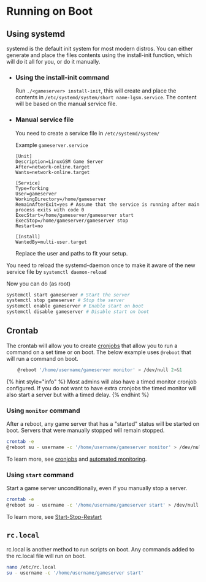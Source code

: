 # Running on Boot

## Using systemd

systemd is the default init system for most modern distros.
You can either generate and place the files contents using the install-init function, which will do it all for you, or do it manually.

- ### Using the install-init command

    Run `./<gameserver> install-init`, this will create and place the contents in `/etc/systemd/system/short name-lgsm.service`.
    The content will be based on the manual service file.


- ### Manual service file

    You need to create a service file in `/etc/systemd/system/`

    Example `gameserver.service`

    ```text
    [Unit]
    Description=LinuxGSM Game Server
    After=network-online.target
    Wants=network-online.target

    [Service]
    Type=forking
    User=gameserver
    WorkingDirectory=/home/gameserver
    RemainAfterExit=yes # Assume that the service is running after main process exits with code 0
    ExecStart=/home/gameserver/gameserver start
    ExecStop=/home/gameserver/gameserver stop
    Restart=no

    [Install]
    WantedBy=multi-user.target
    ```

    Replace the user and paths to fit your setup.



You need to reload the systemd-daemon once to make it aware of the new service file by `systemctl daemon-reload`

Now you can do (as root)

```bash
systemctl start gameserver # Start the server
systemctl stop gameserver # Stop the server
systemctl enable gameserver # Enable start on boot
systemctl disable gameserver # Disable start on boot
```

## Crontab

The crontab will allow you to create [cronjobs](cronjobs.md) that allow you to run a command on a set time or on boot. The below example uses `@reboot` that will run a command on boot.

```bash
    @reboot '/home/username/gameserver monitor' > /dev/null 2>&1
```

{% hint style="info" %}
Most admins will also have a timed monitor cronjob configured. If you do not want to have extra cronjobs the timed monitor will also start a server but with a timed delay.
{% endhint %}

### Using `monitor` command

After a reboot, any game server that has a "started" status will be started on boot. Servers that were manually stopped will remain stopped.

```bash
crontab -e
@reboot su - username -c '/home/username/gameserver monitor' > /dev/null 2>&1
```

To learn more, see [cronjobs](cronjobs.md) and [automated monitoring](../commands/monitor.md#automated-monitoring).

### Using `start` command

Start a game server unconditionally, even if you manually stop a server.

```bash
crontab -e
@reboot su - username -c '/home/username/gameserver start' > /dev/null 2>&1
```

To learn more, see [Start-Stop-Restart](../commands/start-stop-restart.md)

## `rc.local`

rc.local is another method to run scripts on boot. Any commands added to the rc.local file will run on boot.

```bash
nano /etc/rc.local
su - username -c '/home/username/gameserver start'
```


